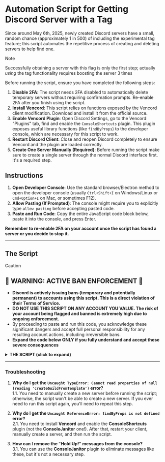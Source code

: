 # Automation Script for Getting Discord Server with a Tag

Since around May 6th, 2025, newly created Discord servers have a small, random chance (approximately 1 in 500) of including the experimental tag feature; this script automates the repetitive process of creating and deleting servers to help find one.

> [!NOTE]
> Successfully obtaining a server with this flag is only the first step; actually *using* the tag functionality requires boosting the server 3 times


Before running the script, ensure you have completed the following steps:

1.  **Disable 2FA**: The script needs 2FA disabled to automatically delete temporary servers without requiring confirmation prompts. Re-enable 2FA after you finish using the script.
2.  **Install Vencord**: This script relies on functions exposed by the Vencord client modification. Download and install it from the official source.
3.  **Enable Vencord Plugin**: Open Discord Settings, go to the Vencord "Plugins" tab, find and enable the `ConsoleShortcuts` plugin. This plugin exposes useful library functions (like `findByProps`) to the developer console, which are necessary for this script to work.
4.  **Restart Discord Client**: Close and reopen Discord completely to ensure Vencord and the plugin are loaded correctly.
5.  **Create One Server Manually (Required)**: Before running the script make sure to create a single server through the normal Discord interface first. It's a required step.

## Instructions

1.  **Open Developer Console**: Use the standard browser/Electron method to open the developer console (usually `Ctrl+Shift+I` on Windows/Linux or `Cmd+Option+I` on Mac, or sometimes F12).
2.  **Allow Pasting (If Prompted)**: The console might require you to explicitly type `allow pasting` before accepting pasted code. 
3.  **Paste and Run Code**: Copy the entire JavaScript code block below, paste it into the console, and press Enter.

**Remember to re-enable 2FA on your account once the script has found a server or you decide to stop it.**

---

## The Script

> [!CAUTION]
> ## **🚨 WARNING: ACTIVE BAN ENFORCEMENT 🚨**
> * **Discord is actively issuing bans (temporary and potentially permanent) to accounts using this script. This is a direct violation of their Terms of Service.**  
> * **DO NOT USE THIS SCRIPT ON ANY ACCOUNT YOU VALUE. The risk of your account being flagged and banned is extremely high due to ongoing enforcement.**  
> * By proceeding to paste and run this code, you acknowledge these significant dangers and accept full personal responsibility for any resulting account actions, including irreversible bans.  
> * **Expand the code below ONLY if you fully understand and accept these severe consequences**

<details>

<summary> <b>THE SCRIPT (click to expand)</b> </summary>

```js
// CONFIGURABLE CONSTANTS

// Waiting times in milliseconds. Lower values increase creation speed but also ban risk.
// Do not set BASE_INTERVAL lower than 120 seconds or you'll hit the rate limit
const BASE_INTERVAL = 120_000;
const DELETE_DELAY = 2_000;
const MAX_RANDOM_ADDITIONAL_DELAY = 3_000;

const SERVER_NAME = "Tag server";
const STOP_ON_FOUND = true; // Stop the script when a guild with the tag is found,
                            // or keep running to find more guilds with the tag

/// DO NOT EDIT BELOW THIS LINE ///
console.clear();

function murmurhash3_32_gc(e, _) {
  // no im not gonna use the discord's own hash function

  let $ = (_ = _ || 0),
    c,
    l = new TextEncoder(),
    t = l.encode(e),
    u = t.length,
    i = Math.floor(u / 4),
    m = new DataView(t.buffer, t.byteOffset);
  for (let b = 0; b < i; b++) {
    let n = 4 * b;
    ($ ^= c =
      Math.imul(
        (c =
          ((c = Math.imul((c = m.getUint32(n, !0)), 3432918353)) << 15) |
          (c >>> 17)),
        461845907
      )),
      ($ = Math.imul(($ = ($ << 13) | ($ >>> 19)), 5) + 3864292196),
      ($ >>>= 0);
  }
  c = 0;
  let f = 4 * i;
  switch (3 & u) {
    case 3:
      c ^= t[f + 2] << 16;
    case 2:
      c ^= t[f + 1] << 8;
    case 1:
      (c ^= t[f + 0]),
        ($ ^= c =
          Math.imul(
            (c = ((c = Math.imul(c, 3432918353)) << 15) | (c >>> 17)),
            461845907
          ));
  }
  return (
    ($ ^= u),
    ($ ^= $ >>> 16),
    ($ = Math.imul($, 2246822507)),
    ($ ^= $ >>> 13),
    ($ = Math.imul($, 3266489909)),
    ($ ^= $ >>> 16) >>> 0
  );
}

{
  // Check if the required functions are available
  if (typeof findByProps !== "function") {
    throw new Error(
      "Essential function `findByProps` is missing. Please ensure the 'ConsoleShortcuts' Vencord plugin is installed and enabled."
    );
  }
  if (!findByProps("createGuildFromTemplate")) {
    throw new Error(
      "Could not find the `createGuildFromTemplate` function. Create a server manually once and then try running the script again."
    );
  }
}

const deleteGuild = findByProps(
  "deleteGuild",
  "bulkAddMemberRoles"
).deleteGuild;
const createGuildFromTemplate = findByProps(
  "createGuildFromTemplate"
).createGuildFromTemplate;

class GuildCreator {
  constructor() {
    this.keepRunning = true;
  }

  isInExperimentRange(guild) {
    let hash = murmurhash3_32_gc(`2025-02_skill_trees:${guild.id}`) % 10000;
    return (hash >= 10 && hash < 20) || (hash >= 60 && hash < 100);
  }

  async processGuildCycle() {
    if (!this.keepRunning) {
      console.log("Script instructed to stop. Exiting guild creation cycle.");
      return;
    }

    console.log("Attempting to create a new guild...");
    const newGuild = await createGuildFromTemplate(
      SERVER_NAME,
      null,
      {
        id: "CREATE",
        label: "Create My Own",
        channels: [],
        system_channel_id: null,
      },
      false,
      false
    );

    if (!newGuild || !newGuild.id) {
      console.error("Failed to create guild.");
      // Schedule next attempt even if this one failed
      if (this.keepRunning) {
        this.scheduleNextCycle();
      }
      return;
    }

    console.log(`Guild created: ${newGuild.name} (ID: ${newGuild.id})`);
    if (this.isInExperimentRange(newGuild)) {
      console.log(
        `🎉 FOUND GUILD WITH TAG: ${newGuild.name} (ID: ${newGuild.id}) 🎉`
      );
      if (STOP_ON_FOUND) {
        console.log("Stopping script as a guild with a tag has been found.");
        this.keepRunning = false;
        return;
      }
      console.log("Guild with tag found, finding more guilds with a tag...");
      this.scheduleNextCycle();
      return;
    } else {
      console.log(
        `Guild (ID: ${newGuild.id}) does not have the tag experiment. Scheduling deletion...`
      );
      setTimeout(async () => {
        console.log(`Deleting guild: ${newGuild.name} (ID: ${newGuild.id})`);
        try {
          await deleteGuild(newGuild.id);
          console.log(`Guild (ID: ${newGuild.id}) deleted.`);
        } catch (err) {
          console.error(`Error deleting guild (ID: ${newGuild.id}):`, err);
        }
      }, DELETE_DELAY + Math.random() * MAX_RANDOM_ADDITIONAL_DELAY);
    }
  }

  scheduleNextCycle() {
    if (!this.keepRunning) return;

    const randomAdditionalDelay = Math.random() * MAX_RANDOM_ADDITIONAL_DELAY;
    const currentInterval = BASE_INTERVAL + randomAdditionalDelay;

    console.log(
      `Next attempt in ${(currentInterval / 1000).toFixed(2)} seconds.`
    );
    console.log("Please wait...");
    setTimeout(() => this.processGuildCycle(), currentInterval);
  }
}

// Initial start of the script
console.log("===== Guild Creation Script =====");
console.log("       Script by Bytexenon       ");
console.log("=================================");
console.log("Starting guild creation script with randomized intervals.");
console.log(
  `Base interval: ${BASE_INTERVAL / 1000}s. Max additional random delay: ${
    MAX_RANDOM_ADDITIONAL_DELAY / 1000
  }s.`
);
console.log("----------------------------------------");

// Create an instance of the GuildCreator class
const guildCreator = new GuildCreator();
guildCreator.scheduleNextCycle();

```

</details>

---

### Troubleshooting

1. **Why do I get the `Uncaught TypeError: Cannot read properties of null (reading 'createGuildFromTemplate')` error?**  
   1.1. You need to manually create a new server before running the script; otherwise, the script won't be able to create a new server. If you ever need to run this script again, you'll need to repeat this step.

2. **Why do I get the `Uncaught ReferenceError: findByProps is not defined` error?**  
   2.1. You need to install **Vencord** and enable the **ConsoleShortcuts** plugin (not the **ConsoleJanitor** one!). After that, restart your client, manually create a server, and then run the script.
  
3. **How can I remove the "Hold Up!" messages from the console?**  
   3.1. You can use the **ConsoleJanitor** plugin to eliminate messages like these, but it's not a necessary step.
